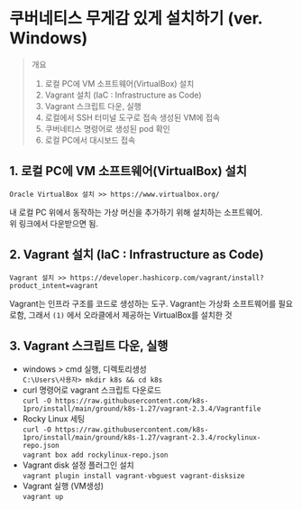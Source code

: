 # 쿠버네티스 무게감 있게 설치하기 (ver. Windows)
> 개요
> 1. 로컬 PC에 VM 소프트웨어(VirtualBox) 설치 
> 2. Vagrant 설치 (IaC : Infrastructure as Code)
> 3. Vagrant 스크립트 다운, 실행
> 4. 로컬에서 SSH 터미널 도구로 접속 생성된 VM에 접속
> 5. 쿠버네티스 명령어로 생성된 pod 확인
> 6. 로컬 PC에서 대시보드 접속

## 1. 로컬 PC에 VM 소프트웨어(VirtualBox) 설치
    Oracle VirtualBox 설치 >> https://www.virtualbox.org/
  내 로컬 PC 위에서 동작하는 가상 머신을 추가하기 위해 설치하는 소프트웨어.   
  위 링크에서 다운받으면 됨.
  
## 2. Vagrant 설치 (IaC : Infrastructure as Code)
    Vagrant 설치 >> https://developer.hashicorp.com/vagrant/install?product_intent=vagrant
  Vagrant는 인프라 구조를 코드로 생성하는 도구.
  Vagrant는 가상화 소프트웨어를 필요로함, 그래서 `(1)` 에서 오라클에서 제공하는 VirtualBox를 설치한 것
  
## 3. Vagrant 스크립트 다운, 실행
  - windows > cmd 실행, 디렉토리생성  
    `C:\Users\사용자> mkdir k8s && cd k8s`
  - curl 명령어로 vagrant 스크립트 다운로드  
    `curl -O https://raw.githubusercontent.com/k8s-1pro/install/main/ground/k8s-1.27/vagrant-2.3.4/Vagrantfile`
  - Rocky Linux 세팅  
    `curl -O https://raw.githubusercontent.com/k8s-1pro/install/main/ground/k8s-1.27/vagrant-2.3.4/rockylinux-repo.json`  
    `vagrant box add rockylinux-repo.json`
  - Vagrant disk 설정 플러그인 설치  
    `vagrant plugin install vagrant-vbguest vagrant-disksize`
  - Vagrant 실행 (VM생성)  
    `vagrant up`
